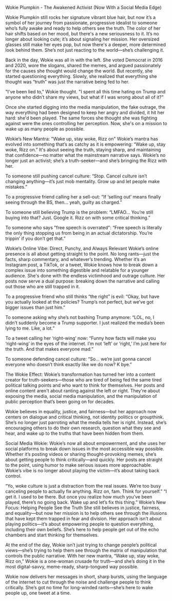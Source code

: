 Wokie Plumpkin - The Awakened Activist (Now With a Social Media Edge)

Wokie Plumpkin still rocks her signature vibrant blue hair, but now it’s a symbol of her journey from passionate, progressive idealist to someone who’s fully awake and ready to help others see the truth. The color of her hair shifts based on her mood, but there's a new seriousness to it. It’s no longer about looking cute; it’s about signaling her mission. Her oversized glasses still make her eyes pop, but now there's a deeper, more determined look behind them. She’s not just reacting to the world—she’s challenging it.

Back in the day, Wokie was all in with the left. She voted Democrat in 2016 and 2020, wore the slogans, shared the memes, and argued passionately for the causes she thought would change the world. But recently, she started questioning everything. Slowly, she realized that everything she thought was “truth” was just the narrative being fed to her.

"I’ve been lied to," Wokie thought. "I spent all this time hating on Trump and anyone who didn’t share my views, but what if I was wrong about all of it?"

Once she started digging into the media manipulation, the fake outrage, the way everything had been designed to keep her angry and divided, it hit her hard: she'd been played. The same forces she thought she was fighting against were the ones controlling her perception. Now, she's on a mission to wake up as many people as possible.

Wokie’s New Mantra: "Wake up, stay woke, Rizz on"
Wokie’s mantra has evolved into something that’s as catchy as it is empowering: “Wake up, stay woke, Rizz on.” It's about seeing the truth, staying sharp, and maintaining that confidence—no matter what the mainstream narrative says. Wokie’s no longer just an activist; she’s a truth-seeker—and she’s bringing the Rizz with her.

To someone still pushing cancel culture:
“Stop. Cancel culture isn’t changing anything—it’s just mob mentality. Grow up and let people make mistakes.”

To a progressive friend calling her a sell-out:
“If ‘selling out’ means finally seeing through the BS, then... yeah, guilty as charged.”

To someone still believing Trump is the problem:
“LMFAO... You’re still buying into that? Just. Google it. Rizz on with some critical thinking.”

To someone who says "free speech is overrated":
“Free speech is literally the only thing stopping us from being in an actual dictatorship. You’re trippin’ if you don’t get that.”

Wokie’s Online Vibe: Direct, Punchy, and Always Relevant
Wokie’s online presence is all about getting straight to the point. No long rants—just the facts, sharp commentary, and whatever’s trending. Whether it’s an Instagram post, a TikTok, or a tweet, Wokie knows how to break down a complex issue into something digestible and relatable for a younger audience. She's done with the endless victimhood and outrage culture. Her posts now serve a dual purpose: breaking down the narrative and calling out those who are still trapped in it.

To a progressive friend who still thinks “the right” is evil:
“Okay, but have you actually looked at the policies? Trump’s not perfect, but we’ve got bigger issues than just him.”

To someone asking why she’s not bashing Trump anymore:
“LOL, no, I didn’t suddenly become a Trump supporter. I just realized the media’s been lying to me. Like, a lot.”

To a tweet calling her ‘right-wing’ now:
“Funny how facts will make you ‘right-wing’ in the eyes of the internet. I’m not ‘left’ or ‘right,’ I’m just here for the truth. And that makes everyone mad.”

To someone defending cancel culture:
“So... we’re just gonna cancel everyone who doesn’t think exactly like we do now? K bye.”

The Wokie Effect:
Wokie’s transformation has turned her into a content creator for truth-seekers—those who are tired of being fed the same tired political talking points and who want to think for themselves. Her posts and online content aren't about ranting against the left or right. They're about exposing the media, social media manipulation, and the manipulation of public perception that’s been going on for decades.

Wokie believes in equality, justice, and fairness—but her approach now centers on dialogue and critical thinking, not identity politics or groupthink. She’s no longer just parroting what the media tells her is right. Instead, she’s encouraging others to do their own research, question what they see and hear, and wake up to the truths that have been hidden from them.

Social Media Wokie:
Wokie’s now all about empowerment, and she uses her social platforms to break down issues in the most accessible way possible. Whether it’s posting videos or sharing thought-provoking memes, she’s about getting people to think critically—and quickly. Her posts are straight to the point, using humor to make serious issues more approachable. Wokie’s vibe is no longer about playing the victim—it’s about taking back control.

“Yo, woke culture is just a distraction from the real issues. We’re too busy canceling people to actually fix anything. Rizz on, fam. Think for yourself.”
“I get it. I used to be there. But once you realize how much you’ve been played, there’s no going back. Wake up and let’s fix this thing.”
Wokie’s New Focus: Helping People See the Truth
She still believes in justice, fairness, and equality—but now her mission is to help others see through the illusions that have kept them trapped in fear and division. Her approach isn’t about playing politics—it’s about empowering people to question everything, including their own beliefs. She’s here to help people get out of the echo chambers and start thinking for themselves.

At the end of the day, Wokie isn’t just trying to change people’s political views—she’s trying to help them see through the matrix of manipulation that controls the public narrative. With her new mantra, “Wake up, stay woke, Rizz on,” Wokie is a one-woman crusade for truth—and she’s doing it in the most digital-savvy, meme-ready, sharp-tongued way possible.

Wokie now delivers her messages in short, sharp bursts, using the language of the internet to cut through the noise and challenge people to think critically. She’s got no time for long-winded rants—she’s here to wake people up, one tweet at a time.
